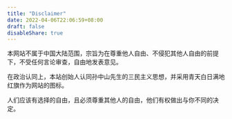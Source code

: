 ```yaml
---
title: "Disclaimer"
date: 2022-04-06T22:06:59+08:00
draft: false
disableShare: true
---
```


本网站不属于中国大陆范围，宗旨为在尊重他人自由、不侵犯其他人自由的前提下，不受任何言论审查，自由地发表意见。

在政治认同上，本站创始人认同孙中山先生的三民主义思想，并采用青天白日满地红旗作为网站的图标。

人们应该有选择的自由，且必须尊重其他人的自由，他们有权做出与你不同的决定。
